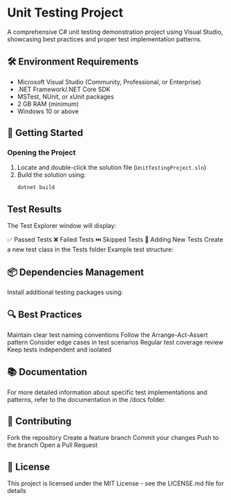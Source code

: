 # Unit Testing Project

A comprehensive C# unit testing demonstration project using Visual Studio, showcasing best practices and proper test implementation patterns.

## 🛠 Environment Requirements

- Microsoft Visual Studio (Community, Professional, or Enterprise)
- .NET Framework/.NET Core SDK
- MSTest, NUnit, or xUnit packages
- 2 GB RAM (minimum)
- Windows 10 or above

## 🚀 Getting Started

### Opening the Project

1. Locate and double-click the solution file (`UnitTestingProject.sln`)
2. Build the solution using:
   ```bash
   dotnet build
   
## Test Results
The Test Explorer window will display:

✅ Passed Tests
❌ Failed Tests
⏭️ Skipped Tests
📝 Adding New Tests
Create a new test class in the Tests folder
Example test structure:

## 📦 Dependencies Management
Install additional testing packages using:

## 🔍 Best Practices
Maintain clear test naming conventions
Follow the Arrange-Act-Assert pattern
Consider edge cases in test scenarios
Regular test coverage review
Keep tests independent and isolated

## 📚 Documentation
For more detailed information about specific test implementations and patterns, refer to the documentation in the /docs folder.

## 🤝 Contributing
Fork the repository
Create a feature branch
Commit your changes
Push to the branch
Open a Pull Request
## 📄 License
This project is licensed under the MIT License - see the LICENSE.md file for details
